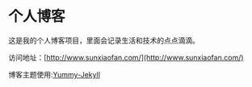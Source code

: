 # 个人博客

这是我的个人博客项目，里面会记录生活和技术的点点滴滴。


访问地址：[http://www.sunxiaofan.com/](http://www.sunxiaofan.com/)


博客主题使用:[Yummy-Jekyll](https://github.com/DONGChuan/Yummy-Jekyll)
